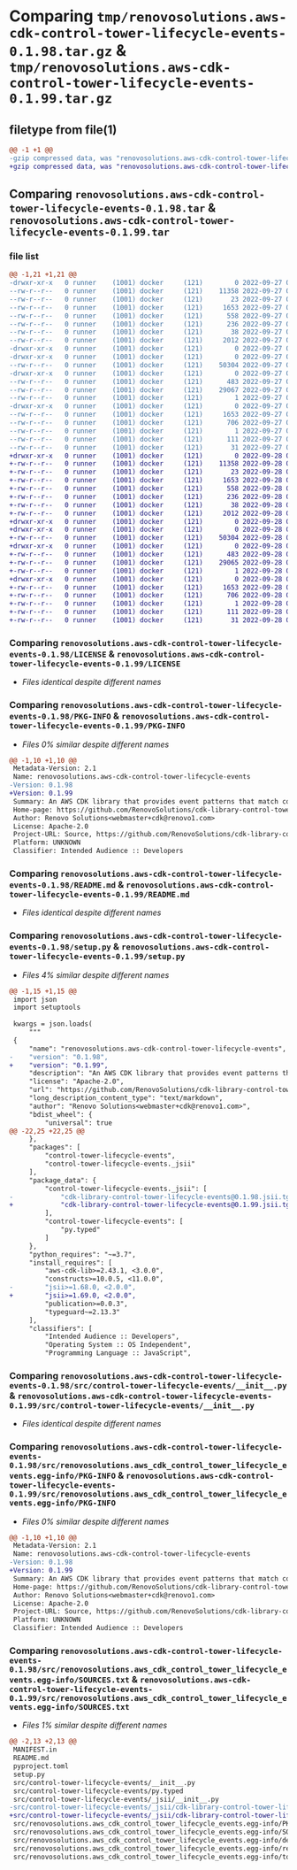 # Comparing `tmp/renovosolutions.aws-cdk-control-tower-lifecycle-events-0.1.98.tar.gz` & `tmp/renovosolutions.aws-cdk-control-tower-lifecycle-events-0.1.99.tar.gz`

## filetype from file(1)

```diff
@@ -1 +1 @@
-gzip compressed data, was "renovosolutions.aws-cdk-control-tower-lifecycle-events-0.1.98.tar", last modified: Tue Sep 27 08:31:58 2022, max compression
+gzip compressed data, was "renovosolutions.aws-cdk-control-tower-lifecycle-events-0.1.99.tar", last modified: Wed Sep 28 08:16:48 2022, max compression
```

## Comparing `renovosolutions.aws-cdk-control-tower-lifecycle-events-0.1.98.tar` & `renovosolutions.aws-cdk-control-tower-lifecycle-events-0.1.99.tar`

### file list

```diff
@@ -1,21 +1,21 @@
-drwxr-xr-x   0 runner    (1001) docker     (121)        0 2022-09-27 08:31:58.631626 renovosolutions.aws-cdk-control-tower-lifecycle-events-0.1.98/
--rw-r--r--   0 runner    (1001) docker     (121)    11358 2022-09-27 08:31:40.000000 renovosolutions.aws-cdk-control-tower-lifecycle-events-0.1.98/LICENSE
--rw-r--r--   0 runner    (1001) docker     (121)       23 2022-09-27 08:31:40.000000 renovosolutions.aws-cdk-control-tower-lifecycle-events-0.1.98/MANIFEST.in
--rw-r--r--   0 runner    (1001) docker     (121)     1653 2022-09-27 08:31:58.631626 renovosolutions.aws-cdk-control-tower-lifecycle-events-0.1.98/PKG-INFO
--rw-r--r--   0 runner    (1001) docker     (121)      558 2022-09-27 08:31:40.000000 renovosolutions.aws-cdk-control-tower-lifecycle-events-0.1.98/README.md
--rw-r--r--   0 runner    (1001) docker     (121)      236 2022-09-27 08:31:40.000000 renovosolutions.aws-cdk-control-tower-lifecycle-events-0.1.98/pyproject.toml
--rw-r--r--   0 runner    (1001) docker     (121)       38 2022-09-27 08:31:58.631626 renovosolutions.aws-cdk-control-tower-lifecycle-events-0.1.98/setup.cfg
--rw-r--r--   0 runner    (1001) docker     (121)     2012 2022-09-27 08:31:40.000000 renovosolutions.aws-cdk-control-tower-lifecycle-events-0.1.98/setup.py
-drwxr-xr-x   0 runner    (1001) docker     (121)        0 2022-09-27 08:31:58.627627 renovosolutions.aws-cdk-control-tower-lifecycle-events-0.1.98/src/
-drwxr-xr-x   0 runner    (1001) docker     (121)        0 2022-09-27 08:31:58.627627 renovosolutions.aws-cdk-control-tower-lifecycle-events-0.1.98/src/control-tower-lifecycle-events/
--rw-r--r--   0 runner    (1001) docker     (121)    50304 2022-09-27 08:31:40.000000 renovosolutions.aws-cdk-control-tower-lifecycle-events-0.1.98/src/control-tower-lifecycle-events/__init__.py
-drwxr-xr-x   0 runner    (1001) docker     (121)        0 2022-09-27 08:31:58.627627 renovosolutions.aws-cdk-control-tower-lifecycle-events-0.1.98/src/control-tower-lifecycle-events/_jsii/
--rw-r--r--   0 runner    (1001) docker     (121)      483 2022-09-27 08:31:40.000000 renovosolutions.aws-cdk-control-tower-lifecycle-events-0.1.98/src/control-tower-lifecycle-events/_jsii/__init__.py
--rw-r--r--   0 runner    (1001) docker     (121)    29067 2022-09-27 08:31:40.000000 renovosolutions.aws-cdk-control-tower-lifecycle-events-0.1.98/src/control-tower-lifecycle-events/_jsii/cdk-library-control-tower-lifecycle-events@0.1.98.jsii.tgz
--rw-r--r--   0 runner    (1001) docker     (121)        1 2022-09-27 08:31:40.000000 renovosolutions.aws-cdk-control-tower-lifecycle-events-0.1.98/src/control-tower-lifecycle-events/py.typed
-drwxr-xr-x   0 runner    (1001) docker     (121)        0 2022-09-27 08:31:58.627627 renovosolutions.aws-cdk-control-tower-lifecycle-events-0.1.98/src/renovosolutions.aws_cdk_control_tower_lifecycle_events.egg-info/
--rw-r--r--   0 runner    (1001) docker     (121)     1653 2022-09-27 08:31:57.000000 renovosolutions.aws-cdk-control-tower-lifecycle-events-0.1.98/src/renovosolutions.aws_cdk_control_tower_lifecycle_events.egg-info/PKG-INFO
--rw-r--r--   0 runner    (1001) docker     (121)      706 2022-09-27 08:31:58.000000 renovosolutions.aws-cdk-control-tower-lifecycle-events-0.1.98/src/renovosolutions.aws_cdk_control_tower_lifecycle_events.egg-info/SOURCES.txt
--rw-r--r--   0 runner    (1001) docker     (121)        1 2022-09-27 08:31:57.000000 renovosolutions.aws-cdk-control-tower-lifecycle-events-0.1.98/src/renovosolutions.aws_cdk_control_tower_lifecycle_events.egg-info/dependency_links.txt
--rw-r--r--   0 runner    (1001) docker     (121)      111 2022-09-27 08:31:58.000000 renovosolutions.aws-cdk-control-tower-lifecycle-events-0.1.98/src/renovosolutions.aws_cdk_control_tower_lifecycle_events.egg-info/requires.txt
--rw-r--r--   0 runner    (1001) docker     (121)       31 2022-09-27 08:31:58.000000 renovosolutions.aws-cdk-control-tower-lifecycle-events-0.1.98/src/renovosolutions.aws_cdk_control_tower_lifecycle_events.egg-info/top_level.txt
+drwxr-xr-x   0 runner    (1001) docker     (121)        0 2022-09-28 08:16:48.665317 renovosolutions.aws-cdk-control-tower-lifecycle-events-0.1.99/
+-rw-r--r--   0 runner    (1001) docker     (121)    11358 2022-09-28 08:16:36.000000 renovosolutions.aws-cdk-control-tower-lifecycle-events-0.1.99/LICENSE
+-rw-r--r--   0 runner    (1001) docker     (121)       23 2022-09-28 08:16:36.000000 renovosolutions.aws-cdk-control-tower-lifecycle-events-0.1.99/MANIFEST.in
+-rw-r--r--   0 runner    (1001) docker     (121)     1653 2022-09-28 08:16:48.665317 renovosolutions.aws-cdk-control-tower-lifecycle-events-0.1.99/PKG-INFO
+-rw-r--r--   0 runner    (1001) docker     (121)      558 2022-09-28 08:16:36.000000 renovosolutions.aws-cdk-control-tower-lifecycle-events-0.1.99/README.md
+-rw-r--r--   0 runner    (1001) docker     (121)      236 2022-09-28 08:16:36.000000 renovosolutions.aws-cdk-control-tower-lifecycle-events-0.1.99/pyproject.toml
+-rw-r--r--   0 runner    (1001) docker     (121)       38 2022-09-28 08:16:48.665317 renovosolutions.aws-cdk-control-tower-lifecycle-events-0.1.99/setup.cfg
+-rw-r--r--   0 runner    (1001) docker     (121)     2012 2022-09-28 08:16:36.000000 renovosolutions.aws-cdk-control-tower-lifecycle-events-0.1.99/setup.py
+drwxr-xr-x   0 runner    (1001) docker     (121)        0 2022-09-28 08:16:48.665317 renovosolutions.aws-cdk-control-tower-lifecycle-events-0.1.99/src/
+drwxr-xr-x   0 runner    (1001) docker     (121)        0 2022-09-28 08:16:48.665317 renovosolutions.aws-cdk-control-tower-lifecycle-events-0.1.99/src/control-tower-lifecycle-events/
+-rw-r--r--   0 runner    (1001) docker     (121)    50304 2022-09-28 08:16:36.000000 renovosolutions.aws-cdk-control-tower-lifecycle-events-0.1.99/src/control-tower-lifecycle-events/__init__.py
+drwxr-xr-x   0 runner    (1001) docker     (121)        0 2022-09-28 08:16:48.665317 renovosolutions.aws-cdk-control-tower-lifecycle-events-0.1.99/src/control-tower-lifecycle-events/_jsii/
+-rw-r--r--   0 runner    (1001) docker     (121)      483 2022-09-28 08:16:36.000000 renovosolutions.aws-cdk-control-tower-lifecycle-events-0.1.99/src/control-tower-lifecycle-events/_jsii/__init__.py
+-rw-r--r--   0 runner    (1001) docker     (121)    29065 2022-09-28 08:16:36.000000 renovosolutions.aws-cdk-control-tower-lifecycle-events-0.1.99/src/control-tower-lifecycle-events/_jsii/cdk-library-control-tower-lifecycle-events@0.1.99.jsii.tgz
+-rw-r--r--   0 runner    (1001) docker     (121)        1 2022-09-28 08:16:36.000000 renovosolutions.aws-cdk-control-tower-lifecycle-events-0.1.99/src/control-tower-lifecycle-events/py.typed
+drwxr-xr-x   0 runner    (1001) docker     (121)        0 2022-09-28 08:16:48.665317 renovosolutions.aws-cdk-control-tower-lifecycle-events-0.1.99/src/renovosolutions.aws_cdk_control_tower_lifecycle_events.egg-info/
+-rw-r--r--   0 runner    (1001) docker     (121)     1653 2022-09-28 08:16:48.000000 renovosolutions.aws-cdk-control-tower-lifecycle-events-0.1.99/src/renovosolutions.aws_cdk_control_tower_lifecycle_events.egg-info/PKG-INFO
+-rw-r--r--   0 runner    (1001) docker     (121)      706 2022-09-28 08:16:48.000000 renovosolutions.aws-cdk-control-tower-lifecycle-events-0.1.99/src/renovosolutions.aws_cdk_control_tower_lifecycle_events.egg-info/SOURCES.txt
+-rw-r--r--   0 runner    (1001) docker     (121)        1 2022-09-28 08:16:48.000000 renovosolutions.aws-cdk-control-tower-lifecycle-events-0.1.99/src/renovosolutions.aws_cdk_control_tower_lifecycle_events.egg-info/dependency_links.txt
+-rw-r--r--   0 runner    (1001) docker     (121)      111 2022-09-28 08:16:48.000000 renovosolutions.aws-cdk-control-tower-lifecycle-events-0.1.99/src/renovosolutions.aws_cdk_control_tower_lifecycle_events.egg-info/requires.txt
+-rw-r--r--   0 runner    (1001) docker     (121)       31 2022-09-28 08:16:48.000000 renovosolutions.aws-cdk-control-tower-lifecycle-events-0.1.99/src/renovosolutions.aws_cdk_control_tower_lifecycle_events.egg-info/top_level.txt
```

### Comparing `renovosolutions.aws-cdk-control-tower-lifecycle-events-0.1.98/LICENSE` & `renovosolutions.aws-cdk-control-tower-lifecycle-events-0.1.99/LICENSE`

 * *Files identical despite different names*

### Comparing `renovosolutions.aws-cdk-control-tower-lifecycle-events-0.1.98/PKG-INFO` & `renovosolutions.aws-cdk-control-tower-lifecycle-events-0.1.99/PKG-INFO`

 * *Files 0% similar despite different names*

```diff
@@ -1,10 +1,10 @@
 Metadata-Version: 2.1
 Name: renovosolutions.aws-cdk-control-tower-lifecycle-events
-Version: 0.1.98
+Version: 0.1.99
 Summary: An AWS CDK library that provides event patterns that match common Control Tower lifecycle events.
 Home-page: https://github.com/RenovoSolutions/cdk-library-control-tower-lifecycle-events.git
 Author: Renovo Solutions<webmaster+cdk@renovo1.com>
 License: Apache-2.0
 Project-URL: Source, https://github.com/RenovoSolutions/cdk-library-control-tower-lifecycle-events.git
 Platform: UNKNOWN
 Classifier: Intended Audience :: Developers
```

### Comparing `renovosolutions.aws-cdk-control-tower-lifecycle-events-0.1.98/README.md` & `renovosolutions.aws-cdk-control-tower-lifecycle-events-0.1.99/README.md`

 * *Files identical despite different names*

### Comparing `renovosolutions.aws-cdk-control-tower-lifecycle-events-0.1.98/setup.py` & `renovosolutions.aws-cdk-control-tower-lifecycle-events-0.1.99/setup.py`

 * *Files 4% similar despite different names*

```diff
@@ -1,15 +1,15 @@
 import json
 import setuptools
 
 kwargs = json.loads(
     """
 {
     "name": "renovosolutions.aws-cdk-control-tower-lifecycle-events",
-    "version": "0.1.98",
+    "version": "0.1.99",
     "description": "An AWS CDK library that provides event patterns that match common Control Tower lifecycle events.",
     "license": "Apache-2.0",
     "url": "https://github.com/RenovoSolutions/cdk-library-control-tower-lifecycle-events.git",
     "long_description_content_type": "text/markdown",
     "author": "Renovo Solutions<webmaster+cdk@renovo1.com>",
     "bdist_wheel": {
         "universal": true
@@ -22,25 +22,25 @@
     },
     "packages": [
         "control-tower-lifecycle-events",
         "control-tower-lifecycle-events._jsii"
     ],
     "package_data": {
         "control-tower-lifecycle-events._jsii": [
-            "cdk-library-control-tower-lifecycle-events@0.1.98.jsii.tgz"
+            "cdk-library-control-tower-lifecycle-events@0.1.99.jsii.tgz"
         ],
         "control-tower-lifecycle-events": [
             "py.typed"
         ]
     },
     "python_requires": "~=3.7",
     "install_requires": [
         "aws-cdk-lib>=2.43.1, <3.0.0",
         "constructs>=10.0.5, <11.0.0",
-        "jsii>=1.68.0, <2.0.0",
+        "jsii>=1.69.0, <2.0.0",
         "publication>=0.0.3",
         "typeguard~=2.13.3"
     ],
     "classifiers": [
         "Intended Audience :: Developers",
         "Operating System :: OS Independent",
         "Programming Language :: JavaScript",
```

### Comparing `renovosolutions.aws-cdk-control-tower-lifecycle-events-0.1.98/src/control-tower-lifecycle-events/__init__.py` & `renovosolutions.aws-cdk-control-tower-lifecycle-events-0.1.99/src/control-tower-lifecycle-events/__init__.py`

 * *Files identical despite different names*

### Comparing `renovosolutions.aws-cdk-control-tower-lifecycle-events-0.1.98/src/renovosolutions.aws_cdk_control_tower_lifecycle_events.egg-info/PKG-INFO` & `renovosolutions.aws-cdk-control-tower-lifecycle-events-0.1.99/src/renovosolutions.aws_cdk_control_tower_lifecycle_events.egg-info/PKG-INFO`

 * *Files 0% similar despite different names*

```diff
@@ -1,10 +1,10 @@
 Metadata-Version: 2.1
 Name: renovosolutions.aws-cdk-control-tower-lifecycle-events
-Version: 0.1.98
+Version: 0.1.99
 Summary: An AWS CDK library that provides event patterns that match common Control Tower lifecycle events.
 Home-page: https://github.com/RenovoSolutions/cdk-library-control-tower-lifecycle-events.git
 Author: Renovo Solutions<webmaster+cdk@renovo1.com>
 License: Apache-2.0
 Project-URL: Source, https://github.com/RenovoSolutions/cdk-library-control-tower-lifecycle-events.git
 Platform: UNKNOWN
 Classifier: Intended Audience :: Developers
```

### Comparing `renovosolutions.aws-cdk-control-tower-lifecycle-events-0.1.98/src/renovosolutions.aws_cdk_control_tower_lifecycle_events.egg-info/SOURCES.txt` & `renovosolutions.aws-cdk-control-tower-lifecycle-events-0.1.99/src/renovosolutions.aws_cdk_control_tower_lifecycle_events.egg-info/SOURCES.txt`

 * *Files 1% similar despite different names*

```diff
@@ -2,13 +2,13 @@
 MANIFEST.in
 README.md
 pyproject.toml
 setup.py
 src/control-tower-lifecycle-events/__init__.py
 src/control-tower-lifecycle-events/py.typed
 src/control-tower-lifecycle-events/_jsii/__init__.py
-src/control-tower-lifecycle-events/_jsii/cdk-library-control-tower-lifecycle-events@0.1.98.jsii.tgz
+src/control-tower-lifecycle-events/_jsii/cdk-library-control-tower-lifecycle-events@0.1.99.jsii.tgz
 src/renovosolutions.aws_cdk_control_tower_lifecycle_events.egg-info/PKG-INFO
 src/renovosolutions.aws_cdk_control_tower_lifecycle_events.egg-info/SOURCES.txt
 src/renovosolutions.aws_cdk_control_tower_lifecycle_events.egg-info/dependency_links.txt
 src/renovosolutions.aws_cdk_control_tower_lifecycle_events.egg-info/requires.txt
 src/renovosolutions.aws_cdk_control_tower_lifecycle_events.egg-info/top_level.txt
```


